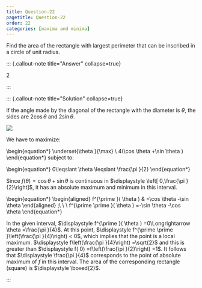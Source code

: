 ```yaml
---
title: Question-22
pagetitle: Question-22
order: 22
categories: [maxima and minima]
---
```


Find the area of the rectangle with largest perimeter that can be inscribed in a circle of unit radius.

::: {.callout-note title="Answer" collapse=true}

$2$

:::

::: {.callout-note title="Solution" collapse=true}

If the angle made by the diagonal of the rectangle with the diameter is $\displaystyle \theta$, the sides are $\displaystyle 2\cos \theta$ and $\displaystyle 2\sin \theta$.

![](img-5.svg)

We have to maximize:

\begin{equation*}
\underset{\theta }{\max} \ 4(\cos \theta +\sin \theta )
\end{equation*}
subject to:

\begin{equation*}
0\leqslant \theta \leqslant \frac{\pi }{2}
\end{equation*}

Since $\displaystyle f( \theta ) =\cos \theta +\sin \theta$ is continuous in $\displaystyle \left[ 0,\frac{\pi }{2}\right]$, it has an absolute maximum and minimum in this interval.

\begin{equation*}
\begin{aligned}
f^{\prime }( \theta ) & =\cos \theta -\sin \theta 
\end{aligned} ;\ \ \ f^{\prime \prime }( \theta ) =-\sin \theta -\cos \theta 
\end{equation*}

In the given interval, $\displaystyle f^{\prime }( \theta ) =0\Longrightarrow \theta =\frac{\pi }{4}$. At this point, $\displaystyle f^{\prime \prime }\left(\frac{\pi }{4}\right) < 0$, which implies that the point is a local maximum. $\displaystyle f\left(\frac{\pi }{4}\right) =\sqrt{2}$ and this is greater than $\displaystyle f( 0) =f\left(\frac{\pi }{2}\right) =1$. It follows that $\displaystyle \frac{\pi }{4}$ corresponds to the point of absolute maximum of $\displaystyle f$ in this interval. The area of the corresponding rectangle (square) is $\displaystyle \boxed{2}$.

:::
